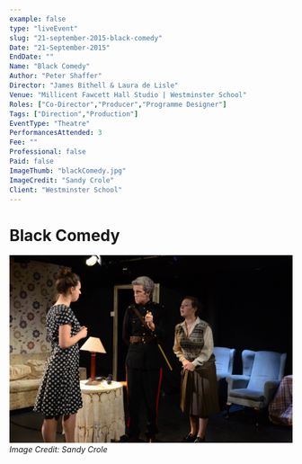 ```yaml
---
example: false
type: "liveEvent"
slug: "21-september-2015-black-comedy"
Date: "21-September-2015"
EndDate: ""
Name: "Black Comedy"
Author: "Peter Shaffer"
Director: "James Bithell & Laura de Lisle"
Venue: "Millicent Fawcett Hall Studio | Westminster School"
Roles: ["Co-Director","Producer","Programme Designer"]
Tags: ["Direction","Production"]
EventType: "Theatre"
PerformancesAttended: 3
Fee: ""
Professional: false
Paid: false
ImageThumb: "blackComedy.jpg"
ImageCredit: "Sandy Crole"
Client: "Westminster School"
---
```


# Black Comedy

![Image by Sandy Crole](./images/blackComedy.jpg)
*Image Credit: Sandy Crole*

